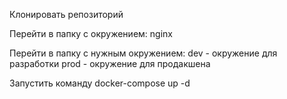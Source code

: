 Клонировать репозиторий

Перейти в папку с окружением: nginx

Перейти в папку с нужным окружением:
dev - окружение для разработки
prod - окружение для продакшена

Запустить команду docker-compose up -d
